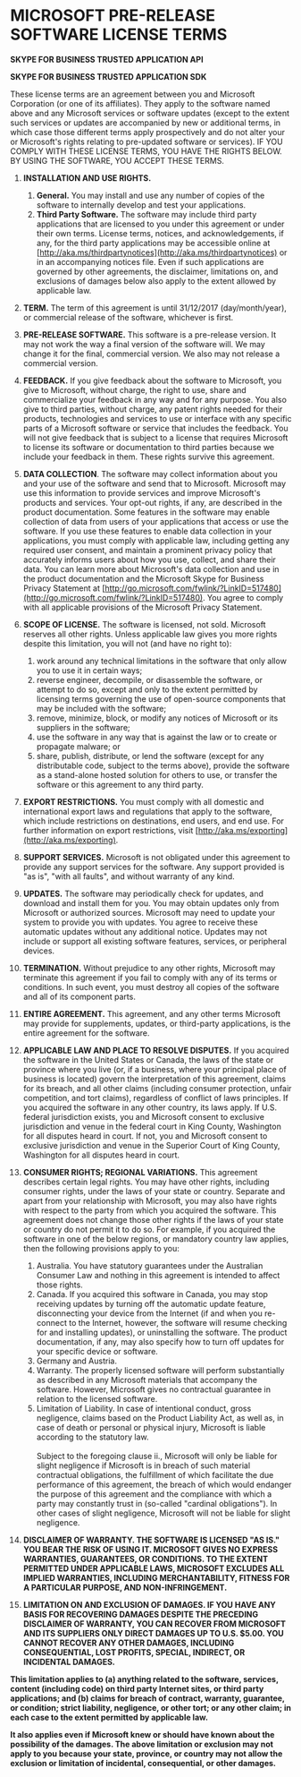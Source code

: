 # MICROSOFT PRE-RELEASE SOFTWARE LICENSE TERMS

**SKYPE FOR BUSINESS TRUSTED APPLICATION API**

**SKYPE FOR BUSINESS TRUSTED APPLICATION SDK**

These license terms are an agreement between you and Microsoft Corporation (or one of its affiliates). They apply to the software named above and any Microsoft services or software updates (except to the extent such services or updates are accompanied by new or additional terms, in which case those different terms apply prospectively and do not alter your or Microsoft&#39;s rights relating to pre-updated software or services). IF YOU COMPLY WITH THESE LICENSE TERMS, YOU HAVE THE RIGHTS BELOW.  BY USING THE SOFTWARE, YOU ACCEPT THESE TERMS.

1. **INSTALLATION AND USE RIGHTS.**
   1. **General.** You may install and use any number of copies of the software to internally develop and test your applications.
   2. **Third Party Software.** The software may include third party applications that are licensed to you under this agreement or under their own terms. License terms, notices, and acknowledgements, if any, for the third party applications may be accessible online at [http://aka.ms/thirdpartynotices](http://aka.ms/thirdpartynotices) or in an accompanying notices file. Even if such applications are governed by other agreements, the disclaimer, limitations on, and exclusions of damages below also apply to the extent allowed by applicable law.
2. **TERM.** The term of this agreement is until 31/12/2017 (day/month/year), or commercial release of the software, whichever is first.
3. **PRE-RELEASE SOFTWARE.** This software is a pre-release version. It may not work the way a final version of the software will. We may change it for the final, commercial version. We also may not release a commercial version.
4. **FEEDBACK.** If you give feedback about the software to Microsoft, you give to Microsoft, without charge, the right to use, share and commercialize your feedback in any way and for any purpose. You also give to third parties, without charge, any patent rights needed for their products, technologies and services to use or interface with any specific parts of a Microsoft software or service that includes the feedback. You will not give feedback that is subject to a license that requires Microsoft to license its software or documentation to third parties because we include your feedback in them. These rights survive this agreement.
5. **DATA COLLECTION**. The software may collect information about you and your use of the software and send that to Microsoft. Microsoft may use this information to provide services and improve Microsoft&#39;s products and services. Your opt-out rights, if any, are described in the product documentation. Some features in the software may enable collection of data from users of your applications that access or use the software. If you use these features to enable data collection in your applications, you must comply with applicable law, including getting any required user consent, and maintain a prominent privacy policy that accurately informs users about how you use, collect, and share their data. You can learn more about Microsoft&#39;s data collection and use in the product documentation and the Microsoft Skype for Business Privacy Statement at [http://go.microsoft.com/fwlink/?LinkID=517480](http://go.microsoft.com/fwlink/?LinkID=517480). You agree to comply with all applicable provisions of the Microsoft Privacy Statement.
6. **SCOPE OF LICENSE.** The software is licensed, not sold. Microsoft reserves all other rights. Unless applicable law gives you more rights despite this limitation, you will not (and have no right to):
   1. work around any technical limitations in the software that only allow you to use it in certain ways;
   2. reverse engineer, decompile, or disassemble the software, or attempt to do so, except and only to the extent permitted by licensing terms governing the use of open-source components that may be included with the software;
   3. remove, minimize, block, or modify any notices of Microsoft or its suppliers in the software;
   4. use the software in any way that is against the law or to create or propagate malware; or
   5. share, publish, distribute, or lend the software (except for any distributable code, subject to the terms above), provide the software as a stand-alone hosted solution for others to use, or transfer the software or this agreement to any third party.
7. **EXPORT RESTRICTIONS.** You must comply with all domestic and international export laws and regulations that apply to the software, which include restrictions on destinations, end users, and end use. For further information on export restrictions, visit [http://aka.ms/exporting](http://aka.ms/exporting).
8. **SUPPORT SERVICES.** Microsoft is not obligated under this agreement to provide any support services for the software. Any support provided is &quot;as is&quot;, &quot;with all faults&quot;, and without warranty of any kind.
9. **UPDATES.** The software may periodically check for updates, and download and install them for you. You may obtain updates only from Microsoft or authorized sources. Microsoft may need to update your system to provide you with updates. You agree to receive these automatic updates without any additional notice. Updates may not include or support all existing software features, services, or peripheral devices.
10. **TERMINATION.** Without prejudice to any other rights, Microsoft may terminate this agreement if you fail to comply with any of its terms or conditions. In such event, you must destroy all copies of the software and all of its component parts.
11. **ENTIRE AGREEMENT.** This agreement, and any other terms Microsoft may provide for supplements, updates, or third-party applications, is the entire agreement for the software.
12. **APPLICABLE LAW AND PLACE TO RESOLVE DISPUTES.** If you acquired the software in the United States or Canada, the laws of the state or province where you live (or, if a business, where your principal place of business is located) govern the interpretation of this agreement, claims for its breach, and all other claims (including consumer protection, unfair competition, and tort claims), regardless of conflict of laws principles. If you acquired the software in any other country, its laws apply. If U.S. federal jurisdiction exists, you and Microsoft consent to exclusive jurisdiction and venue in the federal court in King County, Washington for all disputes heard in court. If not, you and Microsoft consent to exclusive jurisdiction and venue in the Superior Court of King County, Washington for all disputes heard in court.
13. **CONSUMER RIGHTS; REGIONAL VARIATIONS.** This agreement describes certain legal rights. You may have other rights, including consumer rights, under the laws of your state or country. Separate and apart from your relationship with Microsoft, you may also have rights with respect to the party from which you acquired the software. This agreement does not change those other rights if the laws of your state or country do not permit it to do so. For example, if you acquired the software in one of the below regions, or mandatory country law applies, then the following provisions apply to you:
    1. Australia. You have statutory guarantees under the Australian Consumer Law and nothing in this agreement is intended to affect those rights.
    2. Canada. If you acquired this software in Canada, you may stop receiving updates by turning off the automatic update feature, disconnecting your device from the Internet (if and when you re-connect to the Internet, however, the software will resume checking for and installing updates), or uninstalling the software. The product documentation, if any, may also specify how to turn off updates for your specific device or software.
    3. Germany and Austria.
    1. Warranty. The properly licensed software will perform substantially as described in any Microsoft materials that accompany the software. However, Microsoft gives no contractual guarantee in relation to the licensed software.
    2. Limitation of Liability. In case of intentional conduct, gross negligence, claims based on the Product Liability Act, as well as, in case of death or personal or physical injury, Microsoft is liable according to the statutory law.<br/><br/>Subject to the foregoing clause ii., Microsoft will only be liable for slight negligence if Microsoft is in breach of such material contractual obligations, the fulfillment of which facilitate the due performance of this agreement, the breach of which would endanger the purpose of this agreement and the compliance with which a party may constantly trust in (so-called &quot;cardinal obligations&quot;). In other cases of slight negligence, Microsoft will not be liable for slight negligence.

14. **DISCLAIMER OF WARRANTY. THE SOFTWARE IS LICENSED &quot;AS IS.&quot; YOU BEAR THE RISK OF USING IT. MICROSOFT GIVES NO EXPRESS WARRANTIES, GUARANTEES, OR CONDITIONS. TO THE EXTENT PERMITTED UNDER APPLICABLE LAWS, MICROSOFT EXCLUDES ALL IMPLIED WARRANTIES, INCLUDING MERCHANTABILITY, FITNESS FOR A PARTICULAR PURPOSE, AND NON-INFRINGEMENT.**
15. **LIMITATION ON AND EXCLUSION OF DAMAGES. IF YOU HAVE ANY BASIS FOR RECOVERING DAMAGES DESPITE THE PRECEDING DISCLAIMER OF WARRANTY, YOU CAN RECOVER FROM MICROSOFT AND ITS SUPPLIERS ONLY DIRECT DAMAGES UP TO U.S. $5.00. YOU CANNOT RECOVER ANY OTHER DAMAGES, INCLUDING CONSEQUENTIAL, LOST PROFITS, SPECIAL, INDIRECT, OR INCIDENTAL DAMAGES.**

**This limitation applies to (a) anything related to the software, services, content (including code) on third party Internet sites, or third party applications; and (b) claims for breach of contract, warranty, guarantee, or condition; strict liability, negligence, or other tort; or any other claim; in each case to the extent permitted by applicable law.**

**It also applies even if Microsoft knew or should have known about the possibility of the damages. The above limitation or exclusion may not apply to you because your state, province, or country may not allow the exclusion or limitation of incidental, consequential, or other damages.**

